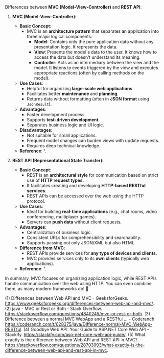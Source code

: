 Differences between **MVC (Model-View-Controller)** and **REST API**:

1. **MVC (Model-View-Controller)**:

   - **Basic Concept**:
     - MVC is an **architecture pattern** that separates an application into three major logical components:
       - **Model**: Contains only the pure application data without any presentation logic. It represents the data.
       - **View**: Presents the model's data to the user. It knows how to access the data but doesn't understand its meaning.
       - **Controller**: Acts as an intermediary between the view and the model. It listens to events triggered by the view and executes appropriate reactions (often by calling methods on the model).
   - **Use Cases**:
     - Helpful for organizing **large-scale web applications**.
     - Facilitates better **maintenance** and **planning**.
     - Returns data without formatting (often in **JSON format** using `JsonResult`).
   - **Advantages**:
     - Faster development process.
     - Supports **test-driven development**.
     - Separates business logic and UI logic.
   - **Disadvantages**:
     - Not suitable for small applications.
     - Frequent model changes can burden views with update requests.
     - Requires deep technical knowledge.
   - **Reference**: ¹.

2. **REST API (Representational State Transfer)**:
   - **Basic Concept**:
     - REST is an **architectural style** for communication based on strict use of **HTTP request types**.
     - It facilitates creating and developing **HTTP-based RESTful services**.
     - REST APIs can be accessed over the web using the HTTP protocol.
   - **Use Cases**:
     - Ideal for building **real-time applications** (e.g., chat rooms, video conferencing, multiplayer games).
     - Servers can **push data** without client requests.
   - **Advantages**:
     - Centralization of business logic.
     - Consistent URLs for comprehensibility and searchability.
     - Supports passing not only JSON/XML but also HTML.
   - **Difference from MVC**:
     - REST APIs provide services for **any type of devices and clients**.
     - MVC provides services only to its **own clients** (typically web applications).
   - **Reference**: ¹.

In summary, MVC focuses on organizing application logic, while REST APIs handle communication over the web using HTTP. You can even combine them, as many modern frameworks do! 🚀

(1) Differences between Web API and MVC - GeeksforGeeks. https://www.geeksforgeeks.org/differences-between-web-api-and-mvc/.
(2) java - MVC or Rest or Both - Stack Overflow. https://stackoverflow.com/questions/4840245/mvc-or-rest-or-both.
(3) Difference between a normal MVC WebApp and a RESTful ... - Coderanch. https://coderanch.com/t/628375/java/Difference-normal-MVC-WebApp-RESTful.
(4) Goodbye Web API: Your Guide to ASP.NET Core Web API - Stackify. https://stackify.com/asp-net-core-web-api-guide/.
(5) What exactly is the difference between Web API and REST API in MVC?. https://stackoverflow.com/questions/28703093/what-exactly-is-the-difference-between-web-api-and-rest-api-in-mvc.
